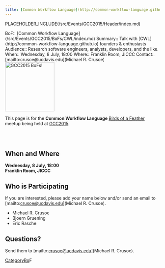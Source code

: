 ```yaml
---
title: [Common Workflow Language](http://common-workflow-language.github.io)
---
```

PLACEHOLDER_INCLUDE(/src/Events/GCC2015/Header/index.md)



<div class='dictbox'>
 BoF:: [Common Workflow Language](/src/Events/GCC2015/BoFs/CWL/index.md)
 Summary:: Talk with [CWL](http://common-workflow-language.github.io) founders & enthusiasts
 Audience:: Research software engineers, analysts, developers, and the like.
 When:: Wednesday, 8 July, 18:00 
 Where:: Franklin Room, JICCC
 Contact:: [mailto:crusoe@ucdavis.edu](Michael R. Crusoe)
</div>

<div class='left'><a href='/src/Events/GCC2015/BoFs/index.md'><img src="/src/Images/Logos/GCC2015BoFs300.png" alt="GCC2015 BoFs!" width="160" /></a></div>

This page is for the **Common Workflow Language** [Birds of a Feather](/src/Events/GCC2015/BoFs/index.md) meetup being held at [GCC2015](http://gcc2015.tsl.ac.uk/).

<br /><br />

## When and Where

**Wednesday, 8 July, 18:00** <br />
**Franklin Room, JICCC**

## Who is Participating

If you are interested, please add your name below and/or send an email to [mailto:crusoe@ucdavis.edu](Michael R. Crusoe).

* Michael R. Crusoe
* Bjoern Gruening
* Eric Rasche

## Questions?

Send them to [mailto:crusoe@ucdavis.edu](Michael R. Crusoe).

[CategoryBo](/src/CategoryBo/index.md)F
